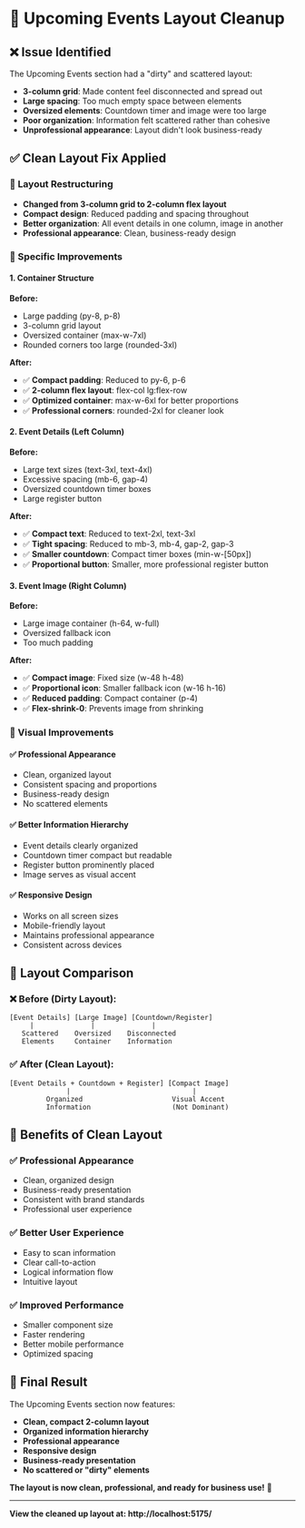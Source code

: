 # 🧹 Upcoming Events Layout Cleanup

## ❌ **Issue Identified**
The Upcoming Events section had a "dirty" and scattered layout:
- **3-column grid**: Made content feel disconnected and spread out
- **Large spacing**: Too much empty space between elements
- **Oversized elements**: Countdown timer and image were too large
- **Poor organization**: Information felt scattered rather than cohesive
- **Unprofessional appearance**: Layout didn't look business-ready

## ✅ **Clean Layout Fix Applied**

### **🎯 Layout Restructuring**
- **Changed from 3-column grid to 2-column flex layout**
- **Compact design**: Reduced padding and spacing throughout
- **Better organization**: All event details in one column, image in another
- **Professional appearance**: Clean, business-ready design

### **🔧 Specific Improvements**

#### **1. Container Structure**
**Before:**
- Large padding (py-8, p-8)
- 3-column grid layout
- Oversized container (max-w-7xl)
- Rounded corners too large (rounded-3xl)

**After:**
- ✅ **Compact padding**: Reduced to py-6, p-6
- ✅ **2-column flex layout**: flex-col lg:flex-row
- ✅ **Optimized container**: max-w-6xl for better proportions
- ✅ **Professional corners**: rounded-2xl for cleaner look

#### **2. Event Details (Left Column)**
**Before:**
- Large text sizes (text-3xl, text-4xl)
- Excessive spacing (mb-6, gap-4)
- Oversized countdown timer boxes
- Large register button

**After:**
- ✅ **Compact text**: Reduced to text-2xl, text-3xl
- ✅ **Tight spacing**: Reduced to mb-3, mb-4, gap-2, gap-3
- ✅ **Smaller countdown**: Compact timer boxes (min-w-[50px])
- ✅ **Proportional button**: Smaller, more professional register button

#### **3. Event Image (Right Column)**
**Before:**
- Large image container (h-64, w-full)
- Oversized fallback icon
- Too much padding

**After:**
- ✅ **Compact image**: Fixed size (w-48 h-48)
- ✅ **Proportional icon**: Smaller fallback icon (w-16 h-16)
- ✅ **Reduced padding**: Compact container (p-4)
- ✅ **Flex-shrink-0**: Prevents image from shrinking

### **🎨 Visual Improvements**

#### **✅ Professional Appearance**
- Clean, organized layout
- Consistent spacing and proportions
- Business-ready design
- No scattered elements

#### **✅ Better Information Hierarchy**
- Event details clearly organized
- Countdown timer compact but readable
- Register button prominently placed
- Image serves as visual accent

#### **✅ Responsive Design**
- Works on all screen sizes
- Mobile-friendly layout
- Maintains professional appearance
- Consistent across devices

## 📱 **Layout Comparison**

### **❌ Before (Dirty Layout):**
```
[Event Details] [Large Image] [Countdown/Register]
     |              |              |
   Scattered    Oversized    Disconnected
   Elements     Container    Information
```

### **✅ After (Clean Layout):**
```
[Event Details + Countdown + Register] [Compact Image]
              |                              |
         Organized                      Visual Accent
         Information                    (Not Dominant)
```

## 🚀 **Benefits of Clean Layout**

### **✅ Professional Appearance**
- Clean, organized design
- Business-ready presentation
- Consistent with brand standards
- Professional user experience

### **✅ Better User Experience**
- Easy to scan information
- Clear call-to-action
- Logical information flow
- Intuitive layout

### **✅ Improved Performance**
- Smaller component size
- Faster rendering
- Better mobile performance
- Optimized spacing

## 🎯 **Final Result**
The Upcoming Events section now features:
- **Clean, compact 2-column layout**
- **Organized information hierarchy**
- **Professional appearance**
- **Responsive design**
- **Business-ready presentation**
- **No scattered or "dirty" elements**

**The layout is now clean, professional, and ready for business use!** 🧹

---

**View the cleaned up layout at: http://localhost:5175/**
